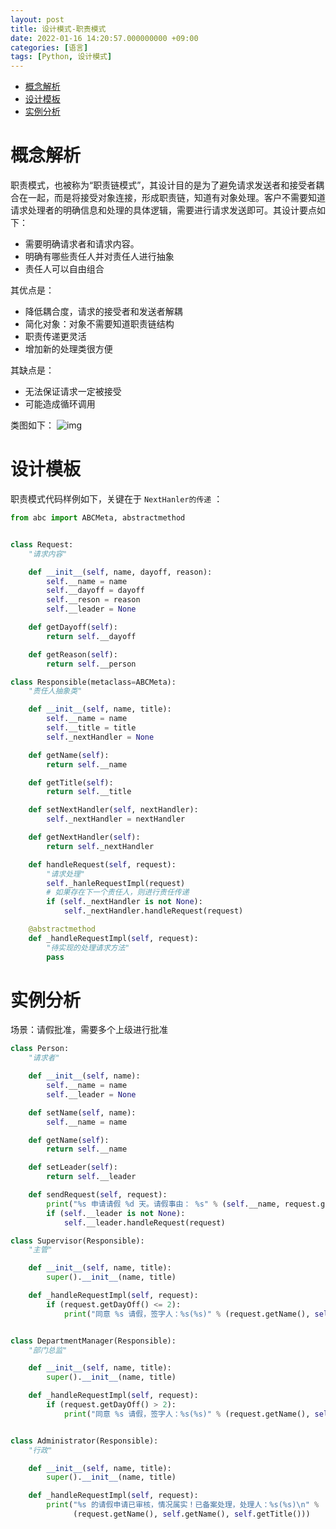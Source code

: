 ```yaml
---
layout: post
title: 设计模式-职责模式
date: 2022-01-16 14:20:57.000000000 +09:00
categories: [语言]
tags: [Python, 设计模式]
---
```


- [概念解析](#sec-1)
- [设计模板](#sec-2)
- [实例分析](#sec-3)

# 概念解析<a id="sec-1"></a>

职责模式，也被称为“职责链模式”，其设计目的是为了避免请求发送者和接受者耦合在一起，而是将接受对象连接，形成职责链，知道有对象处理。客户不需要知道请求处理者的明确信息和处理的具体逻辑，需要进行请求发送即可。其设计要点如下：

-   需要明确请求者和请求内容。
-   明确有哪些责任人并对责任人进行抽象
-   责任人可以自由组合

其优点是：

-   降低耦合度，请求的接受者和发送者解耦
-   简化对象：对象不需要知道职责链结构
-   职责传递更灵活
-   增加新的处理类很方便

其缺点是：

-   无法保证请求一定被接受
-   可能造成循环调用

类图如下： ![img](https://cdn.jsdelivr.net/gh/ZhengWG/Imgs_blog//2022-01-16-%25E8%25AE%25BE%25E8%25AE%25A1%25E6%25A8%25A1%25E5%25BC%258F-%25E8%2581%258C%25E8%25B4%25A3%25E6%25A8%25A1%25E5%25BC%258F/20220116_140457.png)

# 设计模板<a id="sec-2"></a>

职责模式代码样例如下，关键在于 `NextHanler的传递` ：

```python
from abc import ABCMeta, abstractmethod


class Request:
    "请求内容"

    def __init__(self, name, dayoff, reason):
        self.__name = name
        self.__dayoff = dayoff
        self.__reson = reason
        self.__leader = None

    def getDayoff(self):
        return self.__dayoff

    def getReason(self):
        return self.__person

class Responsible(metaclass=ABCMeta):
    "责任人抽象类"

    def __init__(self, name, title):
        self.__name = name
        self.__title = title
        self._nextHandler = None

    def getName(self):
        return self.__name

    def getTitle(self):
        return self.__title

    def setNextHandler(self, nextHandler):
        self._nextHandler = nextHandler

    def getNextHandler(self):
        return self._nextHandler

    def handleRequest(self, request):
        "请求处理"
        self._hanleRequestImpl(request)
        # 如果存在下一个责任人，则进行责任传递
        if (self._nextHandler is not None):
            self._nextHandler.handleRequest(request)

    @abstractmethod
    def _handleRequestImpl(self, request):
        "待实现的处理请求方法"
        pass
```

# 实例分析<a id="sec-3"></a>

场景：请假批准，需要多个上级进行批准

```python
class Person:
    "请求者"

    def __init__(self, name):
        self.__name = name
        self.__leader = None

    def setName(self, name):
        self.__name = name

    def getName(self):
        return self.__name

    def setLeader(self):
        return self.__leader

    def sendRequest(self, request):
        print("%s 申请请假 %d 天。请假事由： %s" % (self.__name, request.getDayoff(), request.getReason()))
        if (self.__leader is not None):
            self.__leader.handleRequest(request)

class Supervisor(Responsible):
    "主管"

    def __init__(self, name, title):
        super().__init__(name, title)

    def _handleRequestImpl(self, request):
        if (request.getDayOff() <= 2):
            print("同意 %s 请假，签字人：%s(%s)" % (request.getName(), self.getName(), self.getTitle()))


class DepartmentManager(Responsible):
    "部门总监"

    def __init__(self, name, title):
        super().__init__(name, title)

    def _handleRequestImpl(self, request):
        if (request.getDayOff() > 2):
            print("同意 %s 请假，签字人：%s(%s)" % (request.getName(), self.getName(), self.getTitle()))


class Administrator(Responsible):
    "行政"

    def __init__(self, name, title):
        super().__init__(name, title)

    def _handleRequestImpl(self, request):
        print("%s 的请假申请已审核，情况属实！已备案处理，处理人：%s(%s)\n" %
              (request.getName(), self.getName(), self.getTitle())) 
```
